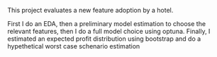This project  evaluates a new feature adoption by a hotel.

First I do an EDA, then a preliminary model estimation to choose the relevant features,
then I do a full model choice using optuna. 
Finally, I estimated an expected profit distribution using bootstrap and do a hypethetical worst case schenario estimation